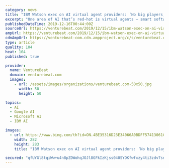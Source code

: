 ```yaml
---
category: news
title: "IBM Watson exec on AI virtual agent providers: ‘No big players, except for us’"
excerpt: "One area of AI that’s red-hot is virtual agents — smart software that companies are building to chat with their customers through text, voice, or a web chat box. IBM says it has emerged as the only serious provider of this technology for the enterprise. Rob Thomas, general manager at IBM overseeing data and AI, recently sat down with ..."
publishedDateTime: 2019-12-16T00:44:00Z
sourceUrl: https://venturebeat.com/2019/12/15/ibm-watson-exec-on-ai-virtual-agent-providers-no-big-players-except-for-us/
ampUrl: https://venturebeat.com/2019/12/15/ibm-watson-exec-on-ai-virtual-agent-providers-no-big-players-except-for-us/amp/
cdnAmpUrl: https://venturebeat-com.cdn.ampproject.org/c/s/venturebeat.com/2019/12/15/ibm-watson-exec-on-ai-virtual-agent-providers-no-big-players-except-for-us/amp/
type: article
quality: 104
heat: 104
published: true

provider:
  name: VentureBeat
  domain: venturebeat.com
  images:
    - url: /assets/images/organizations/venturebeat.com-50x50.jpg
      width: 50
      height: 50

topics:
  - AI
  - Google AI
  - Microsoft AI
  - IBM AI

images:
  - url: https://www.bing.com/th?id=ON.4BE35316D23E34066A0BDFF57413061C
    width: 282
    height: 283
    title: "IBM Watson exec on AI virtual agent providers: ‘No big players, except for us’"

secured: "qfUYGl8tqiWw+u4n8pZDWohqJOJl8GFkIzKjss040SYOKfwfxzy4ti3zdv7snPBpr924NRpMHSiPBXefr69IejeTpTYM6ulpLVKFMa2NDqL/GDHSNBaopiq8czAFCgadms9jzNrDm40gK5dR1i8ZhYxhAoBvV+yYgw86NAeX3Dz8HtI7kjpVZL7/X+dmeD58oLgD8j6Ck2FfPCpaMJwO8roINyBFEk1gS482nXDSMciI41qyWiBJRige3gbPkxSn1Wr0BVqZN4A7MiIcjyYVAQ==;5hd7iHC3H2NzFPLZaul10A=="
---
```


